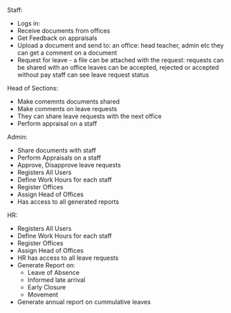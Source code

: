 Staff:
- Logs in:
- Receive documents from offices
- Get Feedback on appraisals
- Upload a document and send to:
    an office: head teacher, admin etc
    they can get a comment on a document
- Request for leave - a file can be attached with the request: 
    requests can be shared with an office
    leaves can be accepted, rejected or accepted without pay
    staff can see leave request status
    
Head of Sections:
- Make comemnts documents shared
- Make comments on leave requests
- They can share leave requests with the next office
- Perform appraisal on a staff

Admin:
- Share documents with staff
- Perform Appraisals on a staff
- Approve, Disapprove leave requests
- Registers All Users
- Define Work Hours for each staff
- Register Offices
- Assign Head of Offices
- Has access to all generated reports

HR:
- Registers All Users
- Define Work Hours for each staff
- Register Offices
- Assign Head of Offices
- HR has access to all leave requests
- Generate Report on:
    - Leave of Absence
    - Informed late arrival
    - Early Closure
    - Movement
- Generate annual report on cummulative leaves
